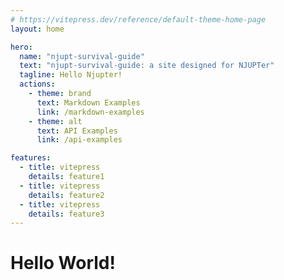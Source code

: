 ```yaml
---
# https://vitepress.dev/reference/default-theme-home-page
layout: home

hero:
  name: "njupt-survival-guide"
  text: "njupt-survival-guide: a site designed for NJUPTer"
  tagline: Hello Njupter!
  actions:
    - theme: brand
      text: Markdown Examples
      link: /markdown-examples
    - theme: alt
      text: API Examples
      link: /api-examples

features:
  - title: vitepress
    details: feature1
  - title: vitepress
    details: feature2
  - title: vitepress
    details: feature3
---
```


# Hello World!
